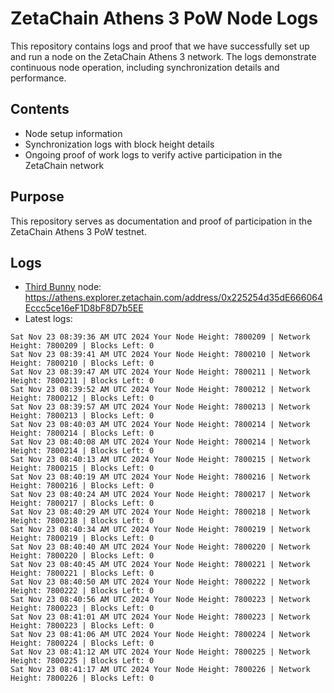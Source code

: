 # ZetaChain Athens 3 PoW Node Logs
This repository contains logs and proof that we have successfully set up and run a node on the ZetaChain Athens 3 network. The logs demonstrate continuous node operation, including synchronization details and performance.

## Contents
- Node setup information
- Synchronization logs with block height details
- Ongoing proof of work logs to verify active participation in the ZetaChain network

## Purpose
This repository serves as documentation and proof of participation in the ZetaChain Athens 3 PoW testnet.

## Logs

- [Third Bunny](https://thirdbunny.xyz/) node: https://athens.explorer.zetachain.com/address/0x225254d35dE666064Eccc5ce16eF1D8bF8D7b5EE
- Latest logs:
```
Sat Nov 23 08:39:36 AM UTC 2024 Your Node Height: 7800209 | Network Height: 7800209 | Blocks Left: 0
Sat Nov 23 08:39:41 AM UTC 2024 Your Node Height: 7800210 | Network Height: 7800210 | Blocks Left: 0
Sat Nov 23 08:39:47 AM UTC 2024 Your Node Height: 7800211 | Network Height: 7800211 | Blocks Left: 0
Sat Nov 23 08:39:52 AM UTC 2024 Your Node Height: 7800212 | Network Height: 7800212 | Blocks Left: 0
Sat Nov 23 08:39:57 AM UTC 2024 Your Node Height: 7800213 | Network Height: 7800213 | Blocks Left: 0
Sat Nov 23 08:40:03 AM UTC 2024 Your Node Height: 7800214 | Network Height: 7800214 | Blocks Left: 0
Sat Nov 23 08:40:08 AM UTC 2024 Your Node Height: 7800214 | Network Height: 7800214 | Blocks Left: 0
Sat Nov 23 08:40:13 AM UTC 2024 Your Node Height: 7800215 | Network Height: 7800215 | Blocks Left: 0
Sat Nov 23 08:40:19 AM UTC 2024 Your Node Height: 7800216 | Network Height: 7800216 | Blocks Left: 0
Sat Nov 23 08:40:24 AM UTC 2024 Your Node Height: 7800217 | Network Height: 7800217 | Blocks Left: 0
Sat Nov 23 08:40:29 AM UTC 2024 Your Node Height: 7800218 | Network Height: 7800218 | Blocks Left: 0
Sat Nov 23 08:40:34 AM UTC 2024 Your Node Height: 7800219 | Network Height: 7800219 | Blocks Left: 0
Sat Nov 23 08:40:40 AM UTC 2024 Your Node Height: 7800220 | Network Height: 7800220 | Blocks Left: 0
Sat Nov 23 08:40:45 AM UTC 2024 Your Node Height: 7800221 | Network Height: 7800221 | Blocks Left: 0
Sat Nov 23 08:40:50 AM UTC 2024 Your Node Height: 7800222 | Network Height: 7800222 | Blocks Left: 0
Sat Nov 23 08:40:56 AM UTC 2024 Your Node Height: 7800223 | Network Height: 7800223 | Blocks Left: 0
Sat Nov 23 08:41:01 AM UTC 2024 Your Node Height: 7800223 | Network Height: 7800223 | Blocks Left: 0
Sat Nov 23 08:41:06 AM UTC 2024 Your Node Height: 7800224 | Network Height: 7800224 | Blocks Left: 0
Sat Nov 23 08:41:12 AM UTC 2024 Your Node Height: 7800225 | Network Height: 7800225 | Blocks Left: 0
Sat Nov 23 08:41:17 AM UTC 2024 Your Node Height: 7800226 | Network Height: 7800226 | Blocks Left: 0
```
